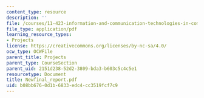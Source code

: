```yaml
---
content_type: resource
description: ''
file: /courses/11-423-information-and-communication-technologies-in-community-development-spring-2004/b08bb6760d1b6833edc4cc3519fcf7c9_Newfinal_report.pdf
file_type: application/pdf
learning_resource_types:
- Projects
license: https://creativecommons.org/licenses/by-nc-sa/4.0/
ocw_type: OCWFile
parent_title: Projects
parent_type: CourseSection
parent_uid: 2151d238-52d2-3809-bda3-b603c5c4c5e1
resourcetype: Document
title: Newfinal_report.pdf
uid: b08bb676-0d1b-6833-edc4-cc3519fcf7c9
---
```

